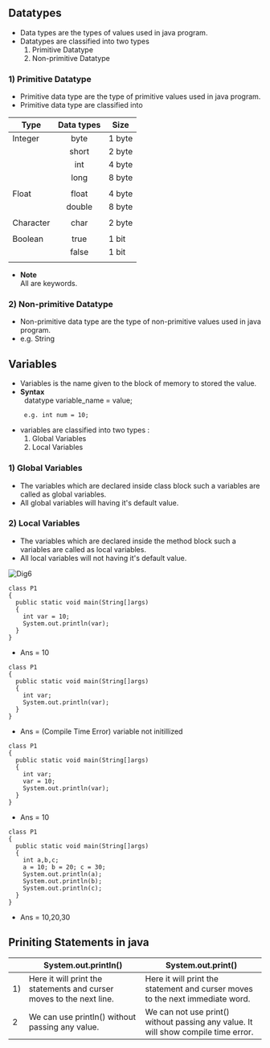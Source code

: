 ## Datatypes
* Data types are the types of values used in java program.
* Datatypes are classified into two types
  1) Primitive Datatype
  2) Non-primitive Datatype   
### 1) Primitive Datatype
* Primitive data type are the type of primitive values used in java program.
* Primitive data type are classified into

| Type      | Data types | Size   |
|-----------|:----------:|--------|
|  Integer  |    byte    | 1 byte |
|           |    short   | 2 byte |
|           |     int    | 4 byte |
|           |    long    | 8 byte |
|           |            |        |
|  Float    |    float   | 4 byte |
|           |   double   | 8 byte |
|           |            |        |
|  Character|    char    | 2 byte |
|           |            |        |
|  Boolean  |    true    | 1 bit  |
|           |    false   | 1 bit  |
|           |            |        |

* __Note__ <br>
  All are keywords.
### 2) Non-primitive Datatype
* Non-primitive data type are the type of non-primitive values used in java program.
* e.g. String

## Variables
* Variables is the name given to the block of memory to stored the value.
* **Syntax** <br>
  &nbsp; datatype variable_name = value; <br>
  ```
   e.g. int num = 10;   
  ```
* variables are classified into two types :
  1) Global Variables
  2) Local Variables <br>
   
### 1) Global Variables 
* The variables which are declared inside class block such a variables are called as global variables.
* All global variables will having it's default value.

### 2) Local Variables
* The variables which are declared inside the method block such a variables are called as local variables.
* All local variables will not having it's default value. 

![Dig6](https://raw.githubusercontent.com/sangam14/JavaLabs/master/img/Dig6.png)

```
class P1
{
  public static void main(String[]args)
  {
    int var = 10;
    System.out.println(var);
  }
}
```
* Ans = 10
  
```
class P1
{
  public static void main(String[]args)
  {
    int var;
    System.out.println(var);
  }
}
```
* Ans = (Compile Time Error) variable not initillized

```
class P1
{
  public static void main(String[]args)
  {
    int var;
    var = 10;
    System.out.println(var);
  }
}
```
* Ans = 10

```
class P1
{
  public static void main(String[]args)
  {
    int a,b,c;
    a = 10; b = 20; c = 30;
    System.out.println(a);
    System.out.println(b);
    System.out.println(c);
  }
}
```
* Ans = 10,20,30

## Priniting Statements in java

|    | System.out.println()                                                  | System.out.print()                                                                 |
|----|-----------------------------------------------------------------------|------------------------------------------------------------------------------------|
| 1) | Here it will print the statements and curser moves  to the next line. | Here it will print the statement and curser moves  to the next immediate word.     |
| 2  | We can use println() without passing any value.                       | We can not use print() without passing any value. It will show compile time error. |


